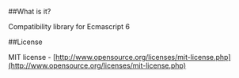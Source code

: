 ##What is it?

Compatibility library for Ecmascript 6

##License

MIT license - [http://www.opensource.org/licenses/mit-license.php](http://www.opensource.org/licenses/mit-license.php)
